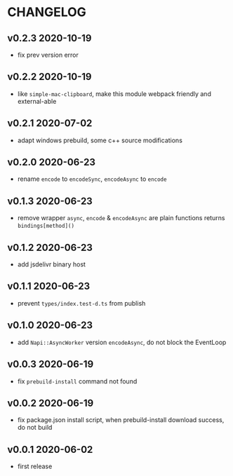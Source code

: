 # CHANGELOG

## v0.2.3 2020-10-19

- fix prev version error

## v0.2.2 2020-10-19

- like `simple-mac-clipboard`, make this module webpack friendly and external-able

## v0.2.1 2020-07-02

- adapt windows prebuild, some c++ source modifications

## v0.2.0 2020-06-23

- rename `encode` to `encodeSync`, `encodeAsync` to `encode`

## v0.1.3 2020-06-23

- remove wrapper `async`, `encode` & `encodeAsync` are plain functions returns `bindings[method]()`

## v0.1.2 2020-06-23

- add jsdelivr binary host

## v0.1.1 2020-06-23

- prevent `types/index.test-d.ts` from publish

## v0.1.0 2020-06-23

- add `Napi::AsyncWorker` version `encodeAsync`, do not block the EventLoop

## v0.0.3 2020-06-19

- fix `prebuild-install` command not found

## v0.0.2 2020-06-19

- fix package.json install script, when prebuild-install download success, do not build

## v0.0.1 2020-06-02

- first release
